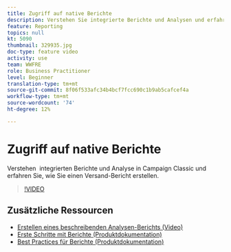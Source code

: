 ```yaml
---
title: Zugriff auf native Berichte
description: Verstehen Sie integrierte Berichte und Analysen und erfahren Sie, wie Sie einen Versand-Bericht erstellen.
feature: Reporting
topics: null
kt: 5090
thumbnail: 329935.jpg
doc-type: feature video
activity: use
team: WWFRE
role: Business Practitioner
level: Beginner
translation-type: tm+mt
source-git-commit: 8f06f533afc34b4bcf7fcc690c1b9ab5cafcef4a
workflow-type: tm+mt
source-wordcount: '74'
ht-degree: 12%

---
```



# Zugriff auf native Berichte

Verstehen  integrierten Berichte und Analyse in Campaign Classic und erfahren Sie, wie Sie einen Versand-Bericht erstellen.

>[!VIDEO](https://video.tv.adobe.com/v/329935?quality=12)

## Zusätzliche Ressourcen

* [Erstellen eines beschreibenden Analysen-Berichts (Video)](/help/reporting/generating-a-descriptive-analysis-report.md)
* [Erste Schritte mit Berichte (Produktdokumentation)](https://experienceleague.adobe.com/docs/campaign-classic/using/reporting/reporting-in-adobe-campaign/about-adobe-campaign-reporting-tools.html)
* [Best Practices für Berichte (Produktdokumentation)](https://experienceleague.adobe.com/docs/campaign-classic/using/reporting/reporting-in-adobe-campaign/best-practices.html)
